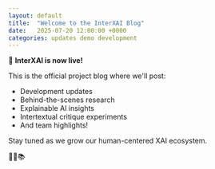 ```yaml
---
layout: default
title:  "Welcome to the InterXAI Blog"
date:   2025-07-20 12:00:00 +0000
categories: updates demo development
---
```


🚀 **InterXAI is now live!**

This is the official project blog where we'll post:
- Development updates
- Behind-the-scenes research
- Explainable AI insights
- Intertextual critique experiments
- And team highlights!

Stay tuned as we grow our human-centered XAI ecosystem.

🧠✨📚
